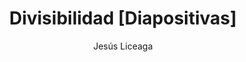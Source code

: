 ---
title: "Divisibilidad [Diapositivas]"
year: 2022
thumbnail: "assets/img/Logo-ommgto.png"
topic: "Teoría de Números"
file: "assets/pdf/Material/Divisibilidad-[Diapositivas].pdf"
author: "Jesús Liceaga"
level: "Básico"
alttext: "¿Cómo saber si puedo dividir?"
---